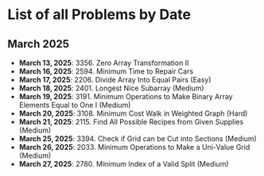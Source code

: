 # List of all Problems by Date

## March 2025

- **March 13, 2025**: 3356. Zero Array Transformation II
- **March 16, 2025**: 2594. Minimum Time to Repair Cars
- **March 17, 2025**: 2206. Divide Array Into Equal Pairs (Easy)
- **March 18, 2025**: 2401. Longest Nice Subarray (Medium)
- **March 19, 2025**: 3191. Minimum Operations to Make Binary Array Elements Equal to One I (Medium)
- **March 20, 2025**: 3108. Minimum Cost Walk in Weighted Graph (Hard)
- **March 21, 2025**: 2115. Find All Possible Recipes from Given Supplies (Medium)
- **March 25, 2025**: 3394. Check if Grid can be Cut into Sections (Medium)
- **March 26, 2025**: 2033. Minimum Operations to Make a Uni-Value Grid (Medium)
- **March 27, 2025**: 2780. Minimum Index of a Valid Split (Medium)